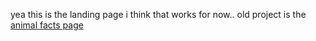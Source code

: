 yea this is the landing page i think that works for now.. old project is the <a href="https://github.com/joker-poker-balala/joker-poker-balala.github.io/blob/main/animalFactsPage/index.html">animal facts page</a>

